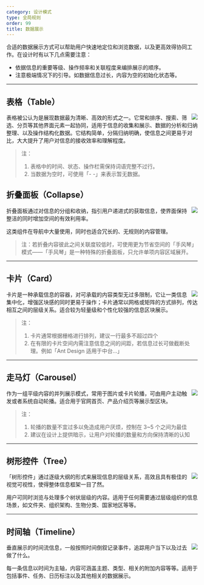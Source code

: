 ```yaml
---
category: 设计模式
type: 全局规则
order: 99
title: 数据展示
---
```


合适的数据展示方式可以帮助用户快速地定位和浏览数据，以及更高效得协同工作。在设计时有以下几点需要注意：

- 依据信息的重要等级、操作频率和关联程度来编排展示的顺序。
- 注意极端情况下的引导。如数据信息过长，内容为空的初始化状态等。

---

## 表格（Table）

<img class="preview-img no-padding" align="right" src="https://gw.alipayobjects.com/zos/rmsportal/PetAXSByOolFbtmLazQz.png">

表格被公认为是展现数据最为清晰、高效的形式之一。它常和排序、搜索、筛选、分页等其他界面元素一起协同，适用于信息的收集和展示、数据的分析和归纳整理、以及操作结构化数据。它结构简单，分隔归纳明确，使信息之间更易于对比，大大提升了用户对信息的接收效率和理解程度。

> 注：
>
> 1. 表格中的时间、状态、操作栏需保持词语完整不过行。
> 2. 当数据为空时，可使用「- -」来表示暂无数据。

## 折叠面板（Collapse）

<img class="preview-img no-padding" align="right" src="https://gw.alipayobjects.com/zos/rmsportal/ypeOSafZJYqVJUHcJeef.png">

折叠面板通过对信息的分组和收纳，指引用户递进式的获取信息，使界面保持整洁的同时增加空间的有效利用率。

这类组件在导航中大量使用，同时也适合冗长的、无规则的内容管理。

> 注：若折叠内容彼此之间关联度较低时，可使用更为节省空间的「手风琴」模式——「手风琴」是一种特殊的折叠面板，只允许单项内容区域展开。

---

## 卡片（Card）

<img class="preview-img no-padding" align="right" src="https://gw.alipayobjects.com/zos/rmsportal/xtIGZmqUHAovPPKjwyVT.png" description="如页面内容加载过慢时，可采用「预加载」或「分步获取」的方式来缓解用户在等待时间中的焦虑感。">

卡片是一种承载信息的容器，对可承载的内容类型无过多限制，它让一类信息集中化，增强区块感的同时更易于操作；卡片通常以网格或矩阵的方式排列，传达相互之间的层级关系。适合较为轻量级和个性化较强的信息区块展示。

> 注：
>
> 1.  卡片通常根据栅格进行排列，建议一行最多不超过四个
> 2.  在有限的卡片空间内需注意信息之间的间距，若信息过长可做截断处理。例如「Ant Design 适用于中台…」

---

## 走马灯（Carousel）

<img class="preview-img no-padding" align="right" src="https://gw.alipayobjects.com/zos/rmsportal/FaAbGkTwlhykSDSBqWbW.png">

作为一组平级内容的并列展示模式，常用于图片或卡片轮播，可由用户主动触发或者系统自动轮播。适合用于官网首页、产品介绍页等展示型区块。

> 注：
>
> 1. 轮播的数量不宜过多以免造成用户厌烦，控制在 3~5 个之间为最佳
> 2. 建议在设计上提供暗示，让用户对轮播的数量和方向保持清晰的认知

---

## 树形控件（Tree）

<img class="preview-img no-padding" align="right" src="https://gw.alipayobjects.com/zos/rmsportal/QZyxnLWUkbIuTqGYxTQs.png">

「树形控件」通过逐级大纲的形式来展现信息的层级关系，高效且具有极佳的视觉可视性，使得整体信息框架一目了然。

用户可同时浏览与处理多个树状层级的内容。适用于任何需要通过层级组织的信息场景，如文件夹、组织架构、生物分类、国家地区等等。

---

## 时间轴（Timeline）

<img class="preview-img no-padding" align="right" src="https://gw.alipayobjects.com/zos/rmsportal/WmQeylAyWUNKmQIyoQGH.png">

垂直展示的时间流信息，一般按照时间倒叙记录事件，追踪用户当下以及过去做了什么。

每一条信息以时间为主轴，内容可涵盖主题、类型、相关的附加内容等等。适用于包括事件、任务、日历标注以及其他相关的数据展示。
